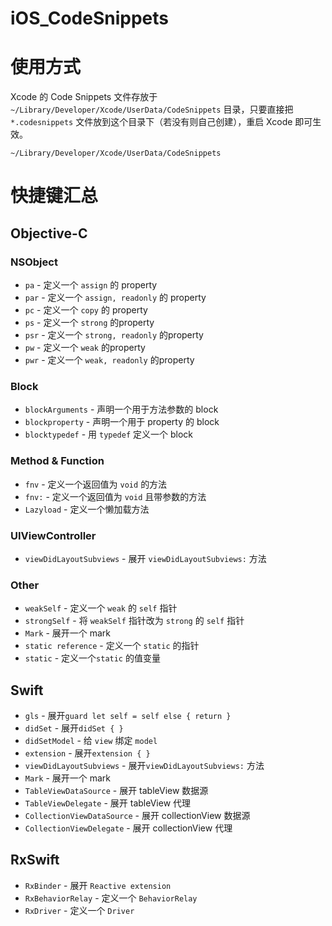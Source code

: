# iOS_CodeSnippets
# 使用方式
Xcode 的 Code Snippets 文件存放于 `~/Library/Developer/Xcode/UserData/CodeSnippets` 目录，只要直接把 `*.codesnippets` 文件放到这个目录下（若没有则自己创建），重启 Xcode 即可生效。

```
~/Library/Developer/Xcode/UserData/CodeSnippets
```

# 快捷键汇总
## Objective-C
### NSObject
* `pa` - 定义一个 `assign` 的 property
* `par` - 定义一个 `assign, readonly` 的 property
* `pc` - 定义一个 `copy` 的 property
* `ps` - 定义一个 `strong` 的property
* `psr` - 定义一个 `strong, readonly` 的property
* `pw` - 定义一个 `weak` 的property
* `pwr` - 定义一个 `weak, readonly` 的property

### Block
* `blockArguments` - 声明一个用于方法参数的 block
* `blockproperty` - 声明一个用于 property 的 block
* `blocktypedef` - 用 `typedef` 定义一个 block

### Method & Function
* `fnv` - 定义一个返回值为 `void` 的方法
* `fnv:` - 定义一个返回值为 `void` 且带参数的方法
* `Lazyload` - 定义一个懒加载方法

### UIViewController
* `viewDidLayoutSubviews` - 展开 `viewDidLayoutSubviews:` 方法

### Other
* `weakSelf` - 定义一个 `weak` 的 `self` 指针
* `strongSelf` - 将 `weakSelf` 指针改为 `strong` 的 `self` 指针
* `Mark` - 展开一个 mark
* `static reference` - 定义一个 `static` 的指针
* `static` - 定义一个`static` 的值变量

## Swift
* `gls` - 展开`guard let self = self else { return }`
* `didSet` - 展开`didSet { }`
* `didSetModel` - 给 `view` 绑定 `model`
* `extension` - 展开`extension { }`
* `viewDidLayoutSubviews` - 展开`viewDidLayoutSubviews:` 方法
* `Mark` - 展开一个 mark
* `TableViewDataSource` - 展开 tableView 数据源
* `TableViewDelegate` - 展开 tableView 代理
* `CollectionViewDataSource` - 展开 collectionView 数据源
* `CollectionViewDelegate` - 展开 collectionView 代理

## RxSwift
* `RxBinder` - 展开 `Reactive extension`
* `RxBehaviorRelay` - 定义一个 `BehaviorRelay`
* `RxDriver` - 定义一个 `Driver`
